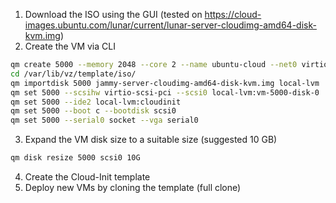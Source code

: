 1. Download the ISO using the GUI (tested on https://cloud-images.ubuntu.com/lunar/current/lunar-server-cloudimg-amd64-disk-kvm.img)
1. Create the VM via CLI
```bash
qm create 5000 --memory 2048 --core 2 --name ubuntu-cloud --net0 virtio,bridge=vmbr0
cd /var/lib/vz/template/iso/
qm importdisk 5000 jammy-server-cloudimg-amd64-disk-kvm.img local-lvm
qm set 5000 --scsihw virtio-scsi-pci --scsi0 local-lvm:vm-5000-disk-0
qm set 5000 --ide2 local-lvm:cloudinit
qm set 5000 --boot c --bootdisk scsi0
qm set 5000 --serial0 socket --vga serial0
```
3. Expand the VM disk size to a suitable size (suggested 10 GB)
```bash
qm disk resize 5000 scsi0 10G
```
4. Create the Cloud-Init template 
5. Deploy new VMs by cloning the template (full clone)

